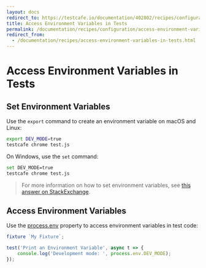 ```yaml
---
layout: docs
redirect_to: https://testcafe.io/documentation/402802/recipes/configuration/access-environment-variables-in-tests
title: Access Environment Variables in Tests
permalink: /documentation/recipes/configuration/access-environment-variables-in-tests.html
redirect_from:
  - /documentation/recipes/access-environment-variables-in-tests.html
---
```

# Access Environment Variables in Tests

## Set Environment Variables

Use the `export` command to create an environment variable on macOS and Linux:

```sh
export DEV_MODE=true
testcafe chrome test.js
```

On Windows, use the `set` command:

```sh
set DEV_MODE=true
testcafe chrome test.js
```

> For more information on how to set environment variables, see [this answer on StackExchange](https://superuser.com/questions/284342/what-are-path-and-other-environment-variables-and-how-can-i-set-or-use-them/284351#284351).

## Access Environment Variables

Use the [process.env](https://nodejs.org/api/process.html#process_process_env) property to access environment variables in test code:

```js
fixture `My Fixture`;

test('Print an Environment Variable', async t => {
    console.log('Development mode: ', process.env.DEV_MODE);
});
```
